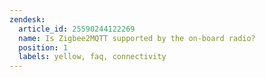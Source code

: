 ```yaml
---
zendesk:
  article_id: 25590244122269
  name: Is Zigbee2MQTT supported by the on-board radio?
  position: 1
  labels: yellow, faq, connectivity
---
```



